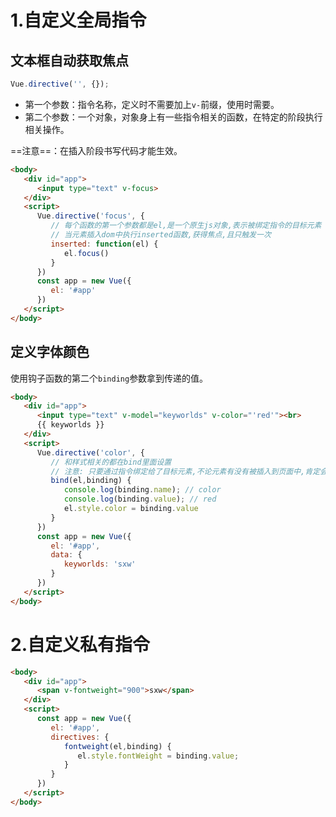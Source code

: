 # 1.自定义全局指令

## 文本框自动获取焦点

```js
Vue.directive('', {});
```

- 第一个参数：指令名称，定义时不需要加上`v-`前缀，使用时需要。
- 第二个参数：一个对象，对象身上有一些指令相关的函数，在特定的阶段执行相关操作。

==注意==：在插入阶段书写代码才能生效。

```html
<body>
   <div id="app">
      <input type="text" v-focus>
   </div>
   <script>
      Vue.directive('focus', {
         // 每个函数的第一个参数都是el,是一个原生js对象,表示被绑定指令的目标元素
         // 当元素插入dom中执行inserted函数,获得焦点,且只触发一次
         inserted: function(el) {
            el.focus()
         }
      })
      const app = new Vue({
         el: '#app'
      })
   </script>
</body>
```



## 定义字体颜色

使用钩子函数的第二个`binding`参数拿到传递的值。

```html
<body>
   <div id="app">
      <input type="text" v-model="keyworlds" v-color="'red'"><br>
      {{ keyworlds }}
   </div>
   <script>
      Vue.directive('color', {
         // 和样式相关的都在bind里面设置
         // 注意: 只要通过指令绑定给了目标元素,不论元素有没有被插入到页面中,肯定会存在一个内联样式。将来元素也会显示在页面中,浏览器的渲染引擎也会解析样式应用给这个元素
         bind(el,binding) {
            console.log(binding.name); // color
            console.log(binding.value); // red
            el.style.color = binding.value
         }
      })
      const app = new Vue({
         el: '#app',
         data: {
            keyworlds: 'sxw'
         }
      })
   </script>
</body>
```



# 2.自定义私有指令

```html
<body>
   <div id="app">
      <span v-fontweight="900">sxw</span>
   </div>
   <script>
      const app = new Vue({
         el: '#app',
         directives: {
            fontweight(el,binding) {
               el.style.fontWeight = binding.value;
            }
         }
      })
   </script>
</body>
```

